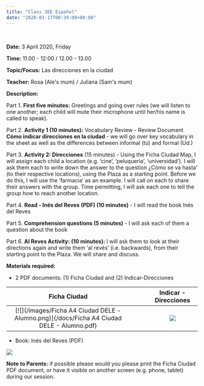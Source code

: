```yaml
---
title: "Class 3EE Español"
date: "2020-03-17T08:39:00+00:00"
---
```


&nbsp;

**Date:** 3 April 2020, Friday

**Time:** 11.00 - 12:00 / 12.00 - 13.00

**Topic/Focus:** Las direcciones en la ciudad

**Teacher:** Rosa (Ale's mum) / Juliana (Sam's mum)

**Description:**

Part 1. **First five minutes:** Greetings and going over rules (we will listen to one another; each child will mute their microphone until her/his name is called to speak).

Part 2. **Activity 1 (10 minutes):** Vocabulary Review - Review Document **Cómo indicar direcciones en la ciudad** - we will go over key vocabulary in the sheet as well as the differences between informal (tú) and formal (Ud.)

Part 3. **Activity 2: Direcciones** (15 minutes) - Using the Ficha Ciudad Map, I will assign each child a location (e.g. ‘cine’, ‘peluqueria’, ‘universidad’). I will ask them each to write down the answer to the question ¿Cómo se va hasta’ (to their respective locations), using the Plaza as a starting point. Before we do this, I will use the ‘farmacia’ as an example. I will call on each to share their answers with the group. Time permitting, I will ask each one to tell the group how to reach another location.

Part 4. **Read - Inés del Reves (PDF) (10 minutes)** - I will read the book Inés del Revés 

Part 5. **Comprehension questions (5 minutes)** - I will ask each of them a question about the book

Part 6. **Al Reves Activity: (10 minutes):** I will ask them to look at their directions again and write them ‘al revés’ (i.e. backwards), from their starting point to the Plaza. We will share and discuss.

**Materials required:**

* 2 PDF documents: (1) Ficha Ciudad and (2) Indicar-Direcciones

**Ficha Ciudad** | &nbsp; &nbsp; | &nbsp; &nbsp; | **Indicar - Direcciones**
:---: | :---: | :---: | :---:
[![](/images/Ficha A4 Ciudad DELE - Alumno.png)](/docs/Ficha A4 Ciudad DELE - Alumno.pdf) | &nbsp; &nbsp; | &nbsp; &nbsp; | [![](/images/indicar-direcciones.png)](/docs/indicar-direcciones.pdf)

* Book: Inés del Reves (PDF)

[![](/images/inesdelreves.png)](/docs/inesdelreves.pdf)

**Note to Parents:** if possible please would you please print the Ficha Ciudad PDF document, or have it visible on another screen (e.g. phone, tablet) during our session.

<br/>
<br/>


 